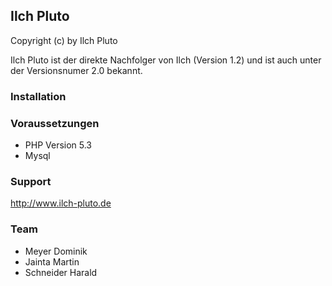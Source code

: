 ## Ilch Pluto

Copyright (c) by Ilch Pluto

Ilch Pluto ist der direkte Nachfolger von Ilch (Version 1.2) und ist auch unter der Versionsnumer 2.0 bekannt.

### Installation

### Voraussetzungen
- PHP Version 5.3
- Mysql

### Support
http://www.ilch-pluto.de

### Team
- Meyer Dominik
- Jainta Martin
- Schneider Harald